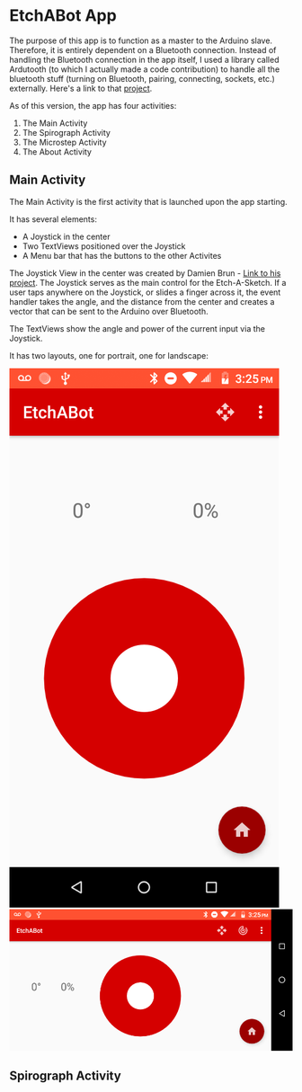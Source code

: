 # EtchABot App

<p>
The purpose of this app is to function as a master to the Arduino slave. Therefore, it is entirely dependent on a Bluetooth 
connection. Instead of handling the Bluetooth connection in the app itself, I used a library called Ardutooth (to which I 
actually made a code contribution) to handle all the bluetooth stuff (turning on Bluetooth, pairing, connecting, sockets, etc.)
externally. Here's a link to that <a href="https://github.com/giuseppebrb/Ardutooth">project</a>.

As of this version, the app has four activities:

<ol>
<li>The Main Activity</li>
<li>The Spirograph Activity</li>
<li>The Microstep Activity</li>
<li>The About Activity</li>
</ol>

</p>

## Main Activity

<p>
The Main Activity is the first activity that is launched upon the app starting.

It has several elements:
<ul>
<li>A Joystick in the center</li>
<li>Two TextViews positioned over the Joystick</li>
<li>A Menu bar that has the buttons to the other Activites</li>
</ul>

 The Joystick View in the center was created by Damien Brun - <a href="https://github.com/controlwear/virtual-joystick-android">Link to his project</a>. 
The Joystick serves as the main control for the Etch-A-Sketch. If a user taps anywhere on the Joystick, or slides a finger
across it, the event handler takes the angle, and the distance from the center and creates a vector that can be sent to 
the Arduino over Bluetooth.

The TextViews show the angle and power of the current input via the Joystick.

It has two layouts, one for portrait, one for landscape:
</p>

![](../images/Main_Activity_portrait.png) ![](../images/Main_Activity_land.png)

## Spirograph Activity
